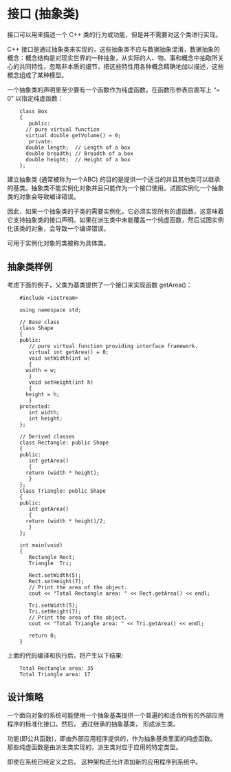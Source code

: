 # 接口 (抽象类)

接口可以用来描述一个 C++ 类的行为或功能，但是并不需要对这个类进行实现。

C++ 接口是通过抽象类来实现的，这些抽象类不应与数据抽象混淆，数据抽象的概念：概念结构是对现实世界的一种抽象，从实际的人、物、事和概念中抽取所关心的共同特性，忽略非本质的细节，把这些特性用各种概念精确地加以描述，这些概念组成了某种模型。

一个抽象类的声明里至少要有一个函数作为纯虚函数。在函数形参表后面写上 “= 0” 以指定纯虚函数：

```
    class Box
    { 
       public:
      // pure virtual function
      virtual double getVolume() = 0;
       private:
      double length;  // Length of a box
      double breadth; // Breadth of a box
      double height;  // Height of a box
    };
```

建立抽象类 (通常被称为一个ABC) 的目的是提供一个适当的并且其他类可以继承的基类。抽象类不能实例化对象并且只能作为一个接口使用。试图实例化一个抽象类的对象会导致编译错误。

因此，如果一个抽象类的子类的需要实例化，它必须实现所有的虚函数，这意味着它支持抽象类的接口声明。如果在派生类中未能覆盖一个纯虚函数，然后试图实例化该类的对象，会导致一个编译错误。

可用于实例化对象的类被称为具体类。

## 抽象类样例

考虑下面的例子，父类为基类提供了一个接口来实现函数 getArea()：

```
    #include <iostream>

    using namespace std;

    // Base class
    class Shape 
    {
    public:
       // pure virtual function providing interface framework.
       virtual int getArea() = 0;
       void setWidth(int w)
       {
      width = w;
       }
       void setHeight(int h)
       {
      height = h;
       }
    protected:
       int width;
       int height;
    };

    // Derived classes
    class Rectangle: public Shape
    {
    public:
       int getArea()
       { 
      return (width * height); 
       }
    };
    class Triangle: public Shape
    {
    public:
       int getArea()
       { 
      return (width * height)/2; 
       }
    };

    int main(void)
    {
       Rectangle Rect;
       Triangle  Tri;

       Rect.setWidth(5);
       Rect.setHeight(7);
       // Print the area of the object.
       cout << "Total Rectangle area: " << Rect.getArea() << endl;

       Tri.setWidth(5);
       Tri.setHeight(7);
       // Print the area of the object.
       cout << "Total Triangle area: " << Tri.getArea() << endl; 

       return 0;
    }
```

上面的代码编译和执行后，将产生以下结果:

```
    Total Rectangle area: 35
    Total Triangle area: 17
```

## 设计策略

一个面向对象的系统可能使用一个抽象基类提供一个普遍的和适合所有的外部应用程序的标准化接口。然后， 通过继承的抽象基类， 形成派生类。

功能(即公共函数)，即由外部应用程序提供的，作为抽象基类里面的纯虚函数。 那些纯虚函数是由派生类实现的，派生类对应于应用的特定类型。

即使在系统已经定义之后， 这种架构还允许添加新的应用程序到系统中。